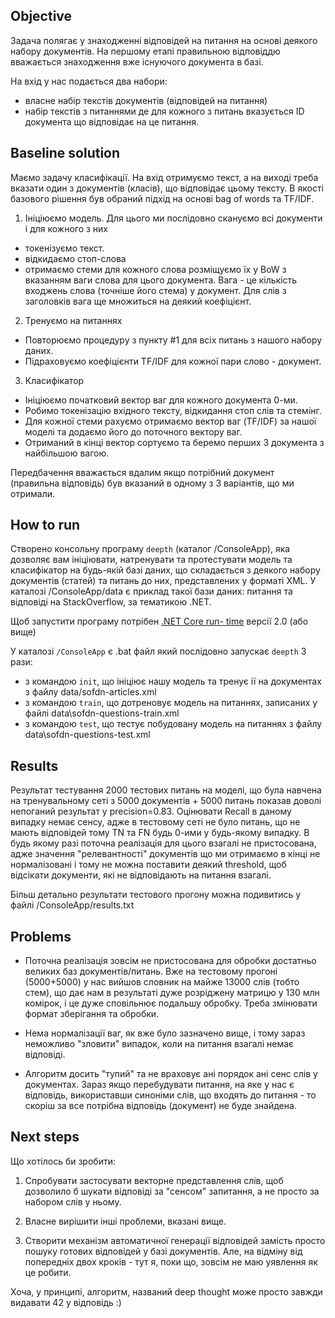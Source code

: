 ## Objective

Задача полягає у знаходженні відповідей на питання на основі деякого набору документів. 
На першому етапі правильною відповіддю вважається знаходження вже існуючого документа в базі.

На вхід у нас подається два набори:
 * власне набір текстів документів (відповідей на питання)
 * набір текстів з питаннями де для кожного з питань вказується ID документа що відповідає на це питання.

## Baseline solution

Маємо задачу класифікації. На вхід отримуємо текст, а на виході треба вказати один з документів (класів), що відповідає цьому тексту.
В якості базового рішення був обраний підхід на основі bag of words та TF/IDF.

1. Ініціюємо модель.
Для цього ми послідовно скануємо всі документи і для кожного з них
 * токенізуємо текст.
 * відкидаємо стоп-слова
 * отримаємо стеми для кожного слова розміщуємо їх у BoW з вказанням ваги слова для цього документа.
Вага - це кількість входжень слова (точніше його стема) у документ. Для слів з заголовків вага ще множиться на деякий коефіцієнт.

2. Тренуємо на питаннях
 * Повторюємо процедуру з пункту #1 для всіх питань з нашого набору даних.
 * Підраховуємо коефіцієнти TF/IDF для кожної пари слово - документ.
 
3. Класифікатор 
 * Ініціюємо початковий вектор ваг для кожного документа 0-ми.
 * Робимо токенізацію вхідного тексту, відкидання стоп слів та стемінг.
 * Для кожної стеми рахуємо отримаємо вектор ваг (TF/IDF) за нашої моделі та додаємо його до поточного вектору ваг.
 * Отриманий в кінці вектор сортуємо та беремо перших 3 документа з найбільшою вагою. 
 
Передбачення вважається вдалим якщо потрібний документ (правильна відповідь) був вказаний в одному з 3 варіантів, що ми отримали.



## How to run

Створено консольну програму `deepth` (каталог /ConsoleApp), яка дозволяє вам ініціювати, 
натренувати та протестувати модель та класифікатор на будь-якій базі даних, що складається з деякого набору документів (статей) та питань до них, представлених у форматі XML. У каталозі 
/ConsoleApp/data є приклад такої бази даних: питання та відповіді на StackOverflow, за тематикою .NET.

Щоб запустити програму потрібен [.NET Core run-
time](https://www.microsoft.com/net/download/all) версії 2.0 (або вище)

У каталозі `/ConsoleApp` є .bat файл який послідовно запускає `deepth` 3 рази:
 * з командою `init`, що ініціює нашу модель та тренує ії на документах з файлу data/sofdn-articles.xml
 * з командою `train`, що дотреновує модель на питаннях, записаних у файлі data\sofdn-questions-train.xml 
 * з командою `test`, що тестує побудовану модель на питаннях з файлу data\sofdn-questions-test.xml 


## Results

Результат тестування 2000 тестових питань на моделі, що була навчена на тренувальному сеті з 
5000 документів + 5000 питань показав доволі непоганий результат у precision=0.83. Оцінювати Recall в даному випадку немає сенсу, адже в тестовому сеті не було питань, що не мають відповідей тому TN та FN будь 0-ими у будь-якому випадку. В будь якому разі поточна реалізація 
для цього взагалі не пристосована, адже значення "релевантності" документів що ми отримаємо в кінці не нормалізовані і тому не можна поставити деякий threshold, щоб відсікати документи, які 
не відповідають на питання взагалі. 

Більш детально результати тестового прогону можна подивитись у файлі /ConsoleApp/results.txt


## Problems

 * Поточна реалізація зовсім не пристосована для обробки достатньо великих баз документів/питань. Вже на тестовому прогоні (5000+5000) у нас вийшов словник на майже 13000 
слів (тобто стем), що дає нам в результаті дуже розріджену матрицю у 130 млн комірок, і це дуже сповільнює подальшу обробку. Треба змінювати формат зберігання та обробки.
 
 * Нема нормалізації ваг, як вже було зазначено вище, і тому зараз неможливо "зловити" випадок, коли на питання взагалі немає відповіді.
 
 * Алгоритм досить "тупий" та не враховує ані порядок ані сенс слів у документах. Зараз якщо перебудувати питання, на яке у нас є відповідь, використавши синоніми слів, що входять до питання - то скоріш за все потрібна відповідь (документ) не буде знайдена.
 

## Next steps

Що хотілось би зробити:

1. Спробувати застосувати векторне представлення слів, щоб дозволило б шукати відповіді за "сенсом" запитання, а не просто за набором слів у ньому.

2. Власне вирішити інші проблеми, вказані вище.

3. Створити механізм автоматичної генерації відповідей замість просто пошуку готових відповідей у базі документів. 
Але, на відміну від попередніх двох кроків - тут я, поки що, зовсім не маю уявлення як це робити.
 
Хоча, у принципі, алгоритм, названий deep thought може просто завжди видавати 42 у відповідь :)



